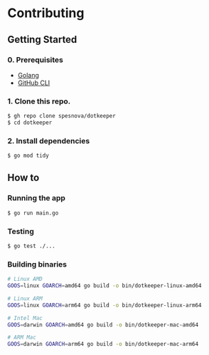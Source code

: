 # Contributing
## Getting Started
### 0. Prerequisites

- [Golang](https://golang.org)
- [GitHub CLI](https://cli.github.com/)

### 1. Clone this repo.
```bash
$ gh repo clone spesnova/dotkeeper
$ cd dotkeeper
```

### 2. Install dependencies
```bash
$ go mod tidy
```

## How to
### Running the app
```bash
$ go run main.go
```

### Testing
```bash
$ go test ./...
```

### Building binaries

```bash
# Linux AMD
GOOS=linux GOARCH=amd64 go build -o bin/dotkeeper-linux-amd64

# Linux ARM
GOOS=linux GOARCH=arm64 go build -o bin/dotkeeper-linux-arm64

# Intel Mac
GOOS=darwin GOARCH=amd64 go build -o bin/dotkeeper-mac-amd64

# ARM Mac
GOOS=darwin GOARCH=arm64 go build -o bin/dotkeeper-mac-arm64
```